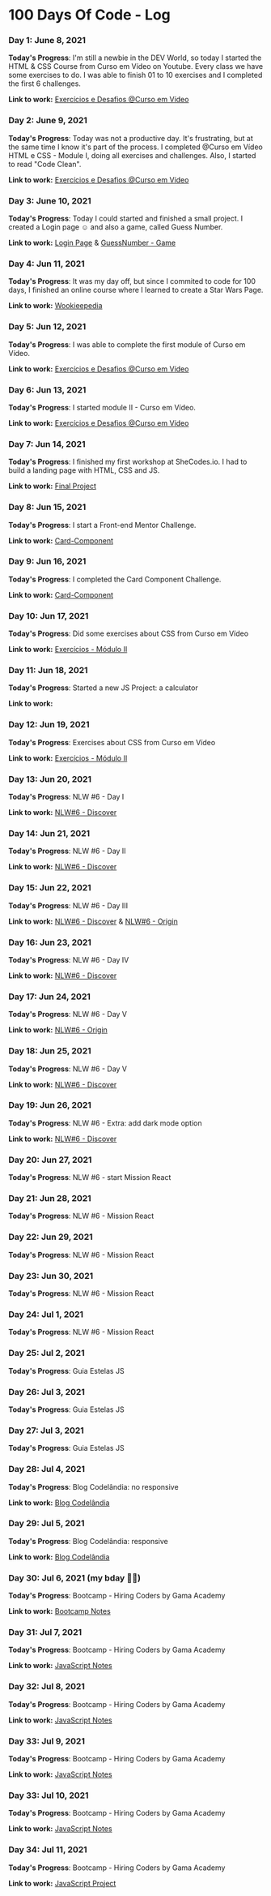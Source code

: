 # 100 Days Of Code - Log

### Day 1: June 8, 2021

**Today's Progress**: I'm still a newbie in the DEV World, so today I started the HTML & CSS Course from Curso em Vídeo on Youtube. Every class we have some exercises to do. I was able to finish 01 to 10 exercises and I completed the first 6 challenges.

**Link to work:** [Exercícios e Desafios @Curso em Vídeo](https://github.com/fabrinanunes/curso-em-video-html-css)


### Day 2: June 9, 2021

**Today's Progress**: Today was not a productive day. It's frustrating, but at the same time I know it's part of the process. I completed @Curso em Vídeo HTML e CSS - Module I, doing all exercises and challenges. 
Also, I started to read "Code Clean".

**Link to work:** [Exercícios e Desafios @Curso em Vídeo](https://github.com/fabrinanunes/curso-em-video-html-css)


### Day 3: June 10, 2021

**Today's Progress**: Today I could started and finished a small project. I created a Login page ☺️ and also a game, called Guess Number.

**Link to work:** [Login Page](https://github.com/fabrinanunes/login) & [GuessNumber - Game](https://github.com/fabrinanunes/guess-number-game)


### Day 4: Jun 11, 2021

**Today's Progress**: It was my day off, but since I commited to code for 100 days, I finished an online course where I learned to create a Star Wars Page.

**Link to work:** [Wookieepedia](https://github.com/fabrinanunes/wookieepedia)

### Day 5: Jun 12, 2021

**Today's Progress**: I was able to complete the first module of Curso em Vídeo.

**Link to work:** [Exercícios e Desafios @Curso em Vídeo](https://github.com/fabrinanunes/curso-em-video-html-css)

### Day 6: Jun 13, 2021

**Today's Progress**: I started module II - Curso em Vídeo.

**Link to work:** [Exercícios e Desafios @Curso em Vídeo](https://github.com/fabrinanunes/curso-em-video-html-css/tree/main/Mo%CC%81dulo%20I)

### Day 7: Jun 14, 2021

**Today's Progress**: I finished my first workshop at SheCodes.io. I had to build a landing page with HTML, CSS and JS.

**Link to work:** [Final Project](https://github.com/fabrinanunes/shecodesio)

### Day 8: Jun 15, 2021

**Today's Progress**: I start a Front-end Mentor Challenge.

**Link to work:** [Card-Component](https://github.com/fabrinanunes/card-component)

### Day 9: Jun 16, 2021

**Today's Progress**: I completed the Card Component Challenge.

**Link to work:** [Card-Component](https://github.com/fabrinanunes/card-component)

### Day 10: Jun 17, 2021

**Today's Progress**: Did some exercises about CSS from Curso em Vídeo

**Link to work:** [Exercícios - Módulo II](https://github.com/fabrinanunes/curso-em-video-html-css/tree/main/Mo%CC%81dulo%20II)

### Day 11: Jun 18, 2021

**Today's Progress**: Started a new JS Project: a calculator 

**Link to work:** 

### Day 12: Jun 19, 2021

**Today's Progress**: Exercises about CSS from Curso em Vídeo

**Link to work:** [Exercícios - Módulo II](https://github.com/fabrinanunes/curso-em-video-html-css/tree/main/Mo%CC%81dulo%20II)

### Day 13: Jun 20, 2021

**Today's Progress**: NLW #6 - Day I

**Link to work:** [NLW#6 - Discover](https://github.com/fabrinanunes/nlw6-discover)

### Day 14: Jun 21, 2021

**Today's Progress**: NLW #6 - Day II

**Link to work:** [NLW#6 - Discover](https://github.com/fabrinanunes/nlw6-discover)

### Day 15: Jun 22, 2021

**Today's Progress**: NLW #6 - Day III

**Link to work:** [NLW#6 - Discover](https://github.com/fabrinanunes/nlw6-discover) & [NLW#6 - Origin](https://github.com/fabrinanunes/nlw6-origin)

### Day 16: Jun 23, 2021

**Today's Progress**: NLW #6 - Day IV

**Link to work:** [NLW#6 - Discover](https://github.com/fabrinanunes/nlw6-discover)

### Day 17: Jun 24, 2021

**Today's Progress**: NLW #6 - Day V

**Link to work:** [NLW#6 - Origin](https://github.com/fabrinanunes/nlw6-origin)

### Day 18: Jun 25, 2021

**Today's Progress**: NLW #6 - Day V

**Link to work:** [NLW#6 - Discover](https://github.com/fabrinanunes/nlw6-discover)

### Day 19: Jun 26, 2021

**Today's Progress**: NLW #6 - Extra: add dark mode option

**Link to work:** [NLW#6 - Discover](https://github.com/fabrinanunes/nlw6-discover)

### Day 20: Jun 27, 2021

**Today's Progress**: NLW #6 - start Mission React

### Day 21: Jun 28, 2021

**Today's Progress**: NLW #6 - Mission React

### Day 22: Jun 29, 2021

**Today's Progress**: NLW #6 - Mission React

### Day 23: Jun 30, 2021

**Today's Progress**: NLW #6 - Mission React

### Day 24: Jul 1, 2021

**Today's Progress**: NLW #6 - Mission React

### Day 25: Jul 2, 2021

**Today's Progress**: Guia Estelas JS

### Day 26: Jul 3, 2021

**Today's Progress**: Guia Estelas JS

### Day 27: Jul 3, 2021

**Today's Progress**: Guia Estelas JS

### Day 28: Jul 4, 2021

**Today's Progress**: Blog Codelândia: no responsive

**Link to work:** [Blog Codelândia](https://github.com/fabrinanunes/blog-codelandia)

### Day 29: Jul 5, 2021

**Today's Progress**: Blog Codelândia: responsive

**Link to work:** [Blog Codelândia](https://github.com/fabrinanunes/blog-codelandia)

### Day 30: Jul 6, 2021 (my bday 🥳🎂)

**Today's Progress**: Bootcamp - Hiring Coders by Gama Academy

**Link to work:** [Bootcamp Notes](https://github.com/fabrinanunes/hiring-coders-bootcamp)

### Day 31: Jul 7, 2021

**Today's Progress**: Bootcamp - Hiring Coders by Gama Academy

**Link to work:** [JavaScript Notes](https://github.com/fabrinanunes/hiring-coders-bootcamp/tree/main/JavaScript)

### Day 32: Jul 8, 2021

**Today's Progress**: Bootcamp - Hiring Coders by Gama Academy

**Link to work:** [JavaScript Notes](https://github.com/fabrinanunes/hiring-coders-bootcamp/tree/main/JavaScript)

### Day 33: Jul 9, 2021

**Today's Progress**: Bootcamp - Hiring Coders by Gama Academy

**Link to work:** [JavaScript Notes](https://github.com/fabrinanunes/hiring-coders-bootcamp/tree/main/JavaScript)

### Day 33: Jul 10, 2021

**Today's Progress**: Bootcamp - Hiring Coders by Gama Academy

**Link to work:** [JavaScript Notes](https://github.com/fabrinanunes/hiring-coders-bootcamp/tree/main/JavaScript)

### Day 34: Jul 11, 2021

**Today's Progress**: Bootcamp - Hiring Coders by Gama Academy

**Link to work:** [JavaScript Project](https://github.com/fabrinanunes/hiring-coders-bootcamp/tree/main/JavaScript)
